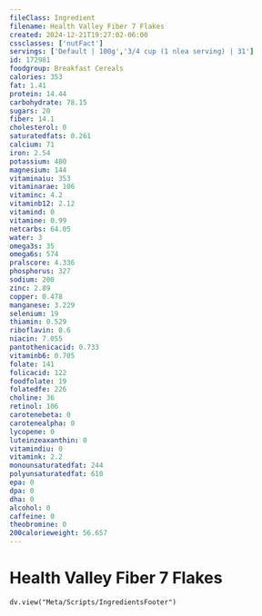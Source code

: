 ```yaml
---
fileClass: Ingredient
filename: Health Valley Fiber 7 Flakes
created: 2024-12-21T19:27:02-06:00
cssclasses: ['nutFact']
servings: ['Default | 100g','3/4 cup (1 nlea serving) | 31']
id: 172981
foodgroup: Breakfast Cereals
calories: 353
fat: 1.41
protein: 14.44
carbohydrate: 78.15
sugars: 20
fiber: 14.1
cholesterol: 0
saturatedfats: 0.261
calcium: 71
iron: 2.54
potassium: 480
magnesium: 144
vitaminaiu: 353
vitaminarae: 106
vitaminc: 4.2
vitaminb12: 2.12
vitamind: 0
vitamine: 0.99
netcarbs: 64.05
water: 3
omega3s: 35
omega6s: 574
pralscore: 4.336
phosphorus: 327
sodium: 200
zinc: 2.89
copper: 0.478
manganese: 3.229
selenium: 19
thiamin: 0.529
riboflavin: 0.6
niacin: 7.055
pantothenicacid: 0.733
vitaminb6: 0.705
folate: 141
folicacid: 122
foodfolate: 19
folatedfe: 226
choline: 36
retinol: 106
carotenebeta: 0
carotenealpha: 0
lycopene: 0
luteinzeaxanthin: 0
vitamindiu: 0
vitamink: 2.2
monounsaturatedfat: 244
polyunsaturatedfat: 610
epa: 0
dpa: 0
dha: 0
alcohol: 0
caffeine: 0
theobromine: 0
200calorieweight: 56.657
---
```


# Health Valley Fiber 7 Flakes

```dataviewjs
dv.view("Meta/Scripts/IngredientsFooter")
```